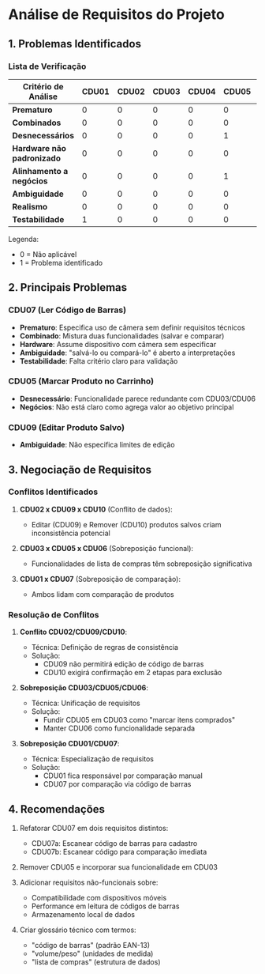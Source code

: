 # Análise de Requisitos do Projeto

## 1. Problemas Identificados

### Lista de Verificação

| Critério de Análise          | CDU01 | CDU02 | CDU03 | CDU04 | CDU05 | CDU06 | CDU07 | CDU08 | CDU09 | CDU10 |
|------------------------------|-------|-------|-------|-------|-------|-------|-------|-------|-------|-------|
| **Prematuro**                | 0     | 0     | 0     | 0     | 0     | 0     | 1     | 0     | 0     | 0     |
| **Combinados**               | 0     | 0     | 0     | 0     | 0     | 0     | 1     | 0     | 0     | 0     |
| **Desnecessários**           | 0     | 0     | 0     | 0     | 1     | 0     | 0     | 0     | 0     | 0     |
| **Hardware não padronizado** | 0     | 0     | 0     | 0     | 0     | 0     | 1     | 0     | 0     | 0     |
| **Alinhamento a negócios**   | 0     | 0     | 0     | 0     | 1     | 0     | 0     | 0     | 0     | 0     |
| **Ambiguidade**              | 0     | 0     | 0     | 0     | 0     | 0     | 1     | 0     | 1     | 0     |
| **Realismo**                 | 0     | 0     | 0     | 0     | 0     | 0     | 1     | 0     | 0     | 0     |
| **Testabilidade**            | 1     | 0     | 0     | 0     | 0     | 0     | 1     | 0     | 0     | 0     |

Legenda:
- 0 = Não aplicável
- 1 = Problema identificado

## 2. Principais Problemas

### CDU07 (Ler Código de Barras)
- **Prematuro**: Especifica uso de câmera sem definir requisitos técnicos
- **Combinado**: Mistura duas funcionalidades (salvar e comparar)
- **Hardware**: Assume dispositivo com câmera sem especificar
- **Ambiguidade**: "salvá-lo ou compará-lo" é aberto a interpretações
- **Testabilidade**: Falta critério claro para validação

### CDU05 (Marcar Produto no Carrinho)
- **Desnecessário**: Funcionalidade parece redundante com CDU03/CDU06
- **Negócios**: Não está claro como agrega valor ao objetivo principal

### CDU09 (Editar Produto Salvo)
- **Ambiguidade**: Não especifica limites de edição

## 3. Negociação de Requisitos

### Conflitos Identificados

1. **CDU02 x CDU09 x CDU10** (Conflito de dados):
   - Editar (CDU09) e Remover (CDU10) produtos salvos criam inconsistência potencial

2. **CDU03 x CDU05 x CDU06** (Sobreposição funcional):
   - Funcionalidades de lista de compras têm sobreposição significativa

3. **CDU01 x CDU07** (Sobreposição de comparação):
   - Ambos lidam com comparação de produtos

### Resolução de Conflitos

1. **Conflito CDU02/CDU09/CDU10**:
   - Técnica: Definição de regras de consistência
   - Solução: 
     - CDU09 não permitirá edição de código de barras
     - CDU10 exigirá confirmação em 2 etapas para exclusão

2. **Sobreposição CDU03/CDU05/CDU06**:
   - Técnica: Unificação de requisitos
   - Solução:
     - Fundir CDU05 em CDU03 como "marcar itens comprados"
     - Manter CDU06 como funcionalidade separada

3. **Sobreposição CDU01/CDU07**:
   - Técnica: Especialização de requisitos
   - Solução:
     - CDU01 fica responsável por comparação manual
     - CDU07 por comparação via código de barras

## 4. Recomendações

1. Refatorar CDU07 em dois requisitos distintos:
   - CDU07a: Escanear código de barras para cadastro
   - CDU07b: Escanear código para comparação imediata

2. Remover CDU05 e incorporar sua funcionalidade em CDU03

3. Adicionar requisitos não-funcionais sobre:
   - Compatibilidade com dispositivos móveis
   - Performance em leitura de códigos de barras
   - Armazenamento local de dados

4. Criar glossário técnico com termos:
   - "código de barras" (padrão EAN-13)
   - "volume/peso" (unidades de medida)
   - "lista de compras" (estrutura de dados)